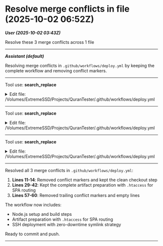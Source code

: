 <!-- Generated by SpecStory -->

<!-- cursor Session 31752c77-0eb4-4023-830b-e6a60b2778d1 (2025-10-02 06:52Z) -->

# Resolve merge conflicts in file (2025-10-02 06:52Z)

_**User (2025-10-02 03:43Z)**_

Resolve these 3 merge conflicts across 1 file

---

_**Assistant (default)**_

Resolving merge conflicts in `.github/workflows/deploy.yml` by keeping the complete workflow and removing conflict markers.


---

Tool use: **search_replace**


<details><summary>Edit file: /Volumes/ExtremeSSD/Projects/QuranTester/.github/workflows/deploy.yml</summary>

**Chunk 1**
Lines added: undefined, lines removed: 4

```diff
@@ -9,8 +9,4 @@
      steps:
        - uses: actions/checkout@v4
- <<<<<<< HEAD
- 
- =======
- >>>>>>> 1a085ad (chore: repo cleanup, add CI deploy workflow, finalize phase 1 UI)
        - uses: actions/setup-node@v4
          with:
```

</details>

---

Tool use: **search_replace**


<details><summary>Edit file: /Volumes/ExtremeSSD/Projects/QuranTester/.github/workflows/deploy.yml</summary>

**Chunk 1**
Lines added: undefined, lines removed: 1

```diff
@@ -23,5 +23,4 @@
        - name: Prepare artifact
          run: |
- <<<<<<< HEAD
            mkdir -p artifact
            cp -r quran-tester-app/dist/* artifact/
```

**Chunk 2**
Lines added: undefined, lines removed: 4

```diff
@@ -33,8 +32,4 @@
            RewriteRule ^ index.html [L]
            EOF
- =======
-           mkdir artifact
-           cp -r quran-tester-app/dist/* artifact/
- >>>>>>> 1a085ad (chore: repo cleanup, add CI deploy workflow, finalize phase 1 UI)
  
        - name: Upload via SSH (rsync)
```

</details>

---

Tool use: **search_replace**


<details><summary>Edit file: /Volumes/ExtremeSSD/Projects/QuranTester/.github/workflows/deploy.yml</summary>

**Chunk 1**
Lines added: undefined, lines removed: 4

```diff
@@ -46,7 +46,3 @@
            rsync -az --delete artifact/ $VPS_USER@$VPS_HOST:$RELEASE_DIR/
            ssh $VPS_USER@$VPS_HOST "rm -rf ${VPS_PATH}_current && ln -s $RELEASE_DIR ${VPS_PATH}_current"
- <<<<<<< HEAD
- =======
- 
- >>>>>>> 1a085ad (chore: repo cleanup, add CI deploy workflow, finalize phase 1 UI)
  
```

</details>

---

Resolved all 3 merge conflicts in `.github/workflows/deploy.yml`:

1. **Lines 11-14**: Removed conflict markers and kept the clean checkout step
2. **Lines 29-42**: Kept the complete artifact preparation with `.htaccess` for SPA routing
3. **Lines 57-60**: Removed trailing conflict markers and empty lines

The workflow now includes:
- Node.js setup and build steps
- Artifact preparation with `.htaccess` for SPA routing
- SSH deployment with zero-downtime symlink strategy

Ready to commit and push.

---

